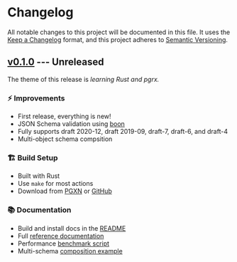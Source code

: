 # Changelog

All notable changes to this project will be documented in this file. It uses the
[Keep a Changelog] format, and this project adheres to [Semantic Versioning].

  [Keep a Changelog]: https://keepachangelog.com/en/1.1.0/
  [Semantic Versioning]: https://semver.org/spec/v2.0.0.html
    "Semantic Versioning 2.0.0"

## [v0.1.0] --- Unreleased

The theme of this release is *learning Rust and pgrx.*

### ⚡ Improvements

*   First release, everything is new!
*   JSON Schema validation using [boon]
*   Fully supports draft 2020-12, draft 2019-09, draft-7, draft-6, and draft-4
*   Multi-object schema compsition

### 🏗️ Build Setup

*   Built with Rust
*   Use `make` for most actions
*   Download from [PGXN] or [GitHub]

### 📚 Documentation

*   Build and install docs in the [README]
*   Full [reference documentation]
*   Performance [benchmark script]
*   Multi-schema [composition example]

  [v0.1.0]: https://github.com/tembo-io/pg-jsonschema/compare/34d5d49...HEAD
  [boon]: https://github.com/santhosh-tekuri/boon
  [README]: https://github.com/tembo-io/pg-jsonschema/blob/v0.1.0/README.md
  [PGXN]: https://pgxn.org/dist/jsonschema/
  [GitHub]: https://github.com/tembo-io/pg-jsonschema/releases
  [reference documentation]: https://github.com/tembo-io/pg-jsonschema/blob/v0.1.0/doc/jsonschema.md
  [benchmark script]: https://github.com/tembo-io/pg-jsonschema/blob/v0.1.0/eg/bench.sql
  [composition example]: https://github.com/tembo-io/pg-jsonschema/blob/v0.1.0/eg/user.sql
